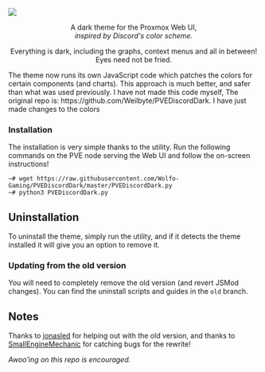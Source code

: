 



![](https://i.imgur.com/SnlCyHF.png)

<p align="center">A dark theme for the Proxmox Web UI,<br/> <i>inspired by Discord's color scheme.</i></p>

<p align="center">Everything is dark, including the graphs, context menus and all in between! Eyes need not be fried.</p>    
The theme now runs its own JavaScript code which patches the colors for certain components (and charts). This approach is much better, and safer than what was used previously. I have not made this code myself, The original repo is: https://github.com/Weilbyte/PVEDiscordDark. I have just made changes to the colors

### Installation 
The installation is very simple thanks to the utility. Run the following commands on the PVE node serving the Web UI and follow the on-screen instructions!     

```
~# wget https://raw.githubusercontent.com/Wolfo-Gaming/PVEDiscordDark/master/PVEDiscordDark.py
~# python3 PVEDiscordDark.py
   ```

## Uninstallation
 To uninstall the theme, simply run the utility, and if it detects the theme installed it will give you an option to remove it. 

### Updating from the old version
You will need to completely remove the old version (and revert JSMod changes). You can find the uninstall scripts and guides in the `old` branch. 

## Notes
Thanks to [jonasled](https://github.com/jonasled) for helping out with the old version, and thanks to [SmallEngineMechanic](https://github.com/smallenginemechanic) for catching bugs for the rewrite!

*Awoo'ing on this repo is encouraged.*

